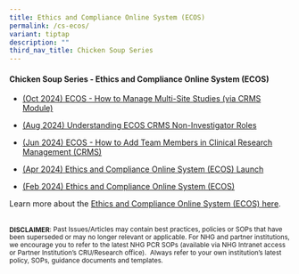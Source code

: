 ```yaml
---
title: Ethics and Compliance Online System (ECOS)
permalink: /cs-ecos/
variant: tiptap
description: ""
third_nav_title: Chicken Soup Series
---
```

<h4><strong>Chicken Soup Series - Ethics and Compliance Online System (ECOS)</strong></h4>
<p></p>
<ul data-tight="true" class="tight">
<li>
<p><a href="/files/Chicken Soup/ECOS/oct_24__ecos_how to manage multi-site studies.pdf" rel="noopener noreferrer nofollow" target="_blank">(Oct 2024) ECOS - How to Manage Multi-Site Studies (via CRMS Module)</a>
</p>
</li>
<li>
<p><a href="/files/Chicken Soup/ECOS/Aug_24__Understanding_ECOS_CRMS_Non_Investigator_Roles.pdf" rel="noopener noreferrer nofollow" target="_blank">(Aug 2024) Understanding ECOS CRMS Non-Investigator Roles</a>
</p>
</li>
<li>
<p><a href="/files/Chicken Soup/ECOS/Jun_24__ECOS___How_to_Add_Team_Members_in_Clinical_Research_Management__CRMS_.pdf" rel="noopener noreferrer nofollow" target="_blank">(Jun 2024) ECOS - How to Add Team Members in Clinical Research Management (CRMS)</a>
</p>
</li>
<li>
<p><a href="/files/Chicken Soup/ECOS/Apr_24__Ethics_and_Compliance_Online_System__ECOS__Launch.pdf" rel="noopener noreferrer nofollow" target="_blank">(Apr 2024) Ethics and Compliance Online System (ECOS) Launch</a>
</p>
</li>
<li>
<p><a href="/files/Chicken Soup/ECOS/Feb_24__Ethics_and_Compliance_Online_System__ECOS_.pdf" rel="noopener noreferrer nofollow" target="_blank">(Feb 2024) Ethics and Compliance Online System (ECOS)</a>
</p>
</li>
</ul>
<p></p>
<p>Learn more about the <a href="https://ecossupport.gri.nhg.com.sg/" rel="noopener nofollow" target="_blank">Ethics and Compliance Online System (ECOS) here</a>.</p>
<p></p>
<p>
<br><strong><sub>DISCLAIMER</sub></strong><sub>: Past Issues/Articles may contain best practices, policies or SOPs that have been superseded or may no longer relevant or applicable. For NHG and partner institutions, we encourage you to refer to the latest NHG PCR SOPs (available via NHG Intranet access or Partner Institution’s CRU/Research office).&nbsp; Always refer to your own institution’s latest policy, SOPs, guidance documents and templates.</sub>
</p>
<p></p>